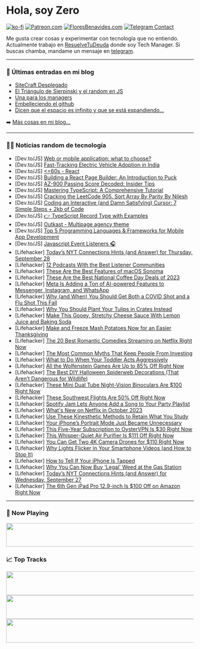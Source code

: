# Hola, soy Zero

[![ko-fi](https://ko-fi.com/img/githubbutton_sm.svg)](https://ko-fi.com/J3J4N0LUK)
[![Patreon.com](https://img.shields.io/endpoint.svg?url=https%3A%2F%2Fshieldsio-patreon.vercel.app%2Fapi%3Fusername%3Dzerodragon%26type%3Dpatrons&style=for-the-badge)](https://patreon.com/zerodragon)
[![FloresBenavides.com](https://img.shields.io/website?down_message=oops&label=MiBlog&style=for-the-badge&up_message=online&url=https%3A%2F%2Ffloresbenavides.com)](https://floresbenavides.com)
[![Telegram Contact](https://img.shields.io/badge/escr%C3%ADbeme-ZeroDragon-%2326A5E4?style=for-the-badge&logo=telegram)](https://t.me/zerodragon)

Me gusta crear cosas y experimentar con tecnología que no entiendo.
Actualmente trabajo en [ResuelveTuDeuda](http://github.com/resuelve) donde soy Tech Manager.
Si buscas chamba, mandame un mensaje en [telegram](https://t.me/zerodragon).

---

### 📕 Últimas entradas en mi blog
<!-- BLOG-POST-LIST:START -->
- [SiteCraft Desplegado](https://floresbenavides.com/sitecraft-desplegado/)
- [El Triángulo de Sierpinski y el random en JS](https://floresbenavides.com/el-triangulo-de-sierpinski-y-el-random-en-js/)
- [Una para los managers](https://floresbenavides.com/una-para-los-managers/)
- [Embelleciendo el github](https://floresbenavides.com/embelleciendo-el-github/)
- [Dicen que el espacio es infinito y que se está expandiendo…](https://floresbenavides.com/dicen-que-el-espacio-es-infinito-y-que-se-esta-expandiendo/)
<!-- BLOG-POST-LIST:END -->

➡️ [Más cosas en mi blog...](https://floresbenavides.com)

---

### 👨‍💻 Noticias random de tecnología
<!-- TECH-POSTS:START -->
- [Dev.to/JS] [Web or mobile application: what to choose?](https://dev.to/sparkouttech/web-or-mobile-application-what-to-choose-20hd)
- [Dev.to/JS] [Fast-Tracking Electric Vehicle Adoption in India](https://dev.to/rahulku/fast-tracking-electric-vehicle-adoption-in-india-3kk2)
- [Dev.to/JS] [&lt;=60s - React](https://dev.to/easewithtuts/60s-react-5em9)
- [Dev.to/JS] [Building a React Page Builder: An Introduction to Puck](https://dev.to/chrisvxd/building-a-react-page-builder-an-introduction-to-puck-2pgi)
- [Dev.to/JS] [AZ-900 Passing Score Decoded: Insider Tips](https://dev.to/qspvg13m/az-900-passing-score-decoded-insider-tips-4ki2)
- [Dev.to/JS] [Mastering TypeScript: A Comprehensive Tutorial](https://dev.to/xanyl/mastering-typescript-a-comprehensive-tutorial-mkn)
- [Dev.to/JS] [Cracking the LeetCode 905. Sort Array By Parity By Nilesh](https://dev.to/speaklouder/cracking-the-leetcode-905-sort-array-by-parity-by-nilesh-4n4o)
- [Dev.to/JS] [Coding an Interactive &lpar;and Damn Satisfying&rpar; Cursor: 7 Simple Steps + 2kb of Code](https://dev.to/uuuuuulala/coding-an-interactive-and-damn-satisfying-cursor-7-simple-steps-2kb-of-code-1c8b)
- [Dev.to/JS] [👉 TypeScript Record Type with Examples](https://dev.to/refine/typescript-record-type-with-examples-l09)
- [Dev.to/JS] [Outkast - Multipage agency theme](https://dev.to/lexingtonthemes/outkast-multipage-agency-theme-57mm)
- [Dev.to/JS] [Top 5 Programming Languages &amp; Frameworks for Mobile App Development](https://dev.to/externlabs/top-5-programming-languages-frameworks-for-mobile-app-development-1p9k)
- [Dev.to/JS] [Javascript Event Listeners 🎧](https://dev.to/shivamblog/day-6-event-listeners-3n6o)
- [Lifehacker] [Today’s NYT Connections Hints &lpar;and Answer&rpar; for Thursday, September 28](https://lifehacker.com/nyt-connections-answer-today-september-28-2023-1850877476)
- [Lifehacker] [12 Podcasts With the Best Listener Communities](https://lifehacker.com/best-podcast-fan-communities-1850878619)
- [Lifehacker] [These Are the Best Features of macOS Sonoma](https://lifehacker.com/the-best-features-of-macos-sonoma-1850879931)
- [Lifehacker] [These Are the Best National Coffee Day Deals of 2023](https://lifehacker.com/the-best-national-coffee-day-deals-1850878856)
- [Lifehacker] [Meta Is Adding a Ton of AI-powered Features to Messenger, Instagram, and WhatsApp](https://lifehacker.com/ai-features-instagram-messenger-whatsapp-1850879342)
- [Lifehacker] [Why &lpar;and When&rpar; You Should Get Both a COVID Shot and a Flu Shot This Fall](https://lifehacker.com/why-and-when-you-should-get-both-a-covid-shot-and-a-f-1850736032)
- [Lifehacker] [Why You Should Plant Your Tulips in Crates Instead](https://lifehacker.com/best-way-to-plant-tulip-bulbs-for-landscaping-1850878528)
- [Lifehacker] [Make This Gooey, Stretchy Cheese Sauce With Lemon Juice and Baking Soda](https://lifehacker.com/make-this-gooey-stretchy-cheese-sauce-with-lemon-juice-1850879631)
- [Lifehacker] [Make and Freeze Mash Potatoes Now for an Easier Thanksgiving](https://lifehacker.com/you-can-freeze-and-reheat-mashed-potatoes-for-thanksgiv-1830102087)
- [Lifehacker] [The 20 Best Romantic Comedies Streaming on Netflix Right Now](https://lifehacker.com/the-best-romantic-comedies-streaming-on-netflix-right-n-1850873654)
- [Lifehacker] [The Most Common Myths That Keep People From Investing](https://lifehacker.com/the-most-common-myths-that-keep-people-from-investing-1850878694)
- [Lifehacker] [What to Do When Your Toddler Acts Aggressively](https://lifehacker.com/what-to-do-when-your-toddler-acts-aggressively-1850875525)
- [Lifehacker] [All the Wolfenstein Games Are Up to 85% Off Right Now](https://lifehacker.com/all-the-wolfenstein-games-are-up-to-85-off-right-now-1850878466)
- [Lifehacker] [The Best DIY Halloween Spiderweb Decorations &lpar;That Aren’t Dangerous for Wildlife&rpar;](https://lifehacker.com/the-best-diy-halloween-spiderweb-decorations-that-aren-1850876779)
- [Lifehacker] [These Mini Dual Tube Night-Vision Binoculars Are $100 Right Now](https://lifehacker.com/these-mini-dual-tube-night-vision-binoculars-are-100-r-1850866884)
- [Lifehacker] [These Southwest Flights Are 50% Off Right Now](https://lifehacker.com/these-southwest-flights-are-50-off-right-now-1850878025)
- [Lifehacker] [Spotify Jam Lets Anyone Add a Song to Your Party Playlist](https://lifehacker.com/how-to-use-spotify-jam-1850877565)
- [Lifehacker] [What&#39;s New on Netflix in October 2023](https://lifehacker.com/whats-new-on-netflix-in-october-2023-1850877574)
- [Lifehacker] [Use These Kinesthetic Methods to Retain What You Study](https://lifehacker.com/use-these-kinesthetic-methods-to-retain-what-you-study-1850877695)
- [Lifehacker] [Your iPhone’s Portrait Mode Just Became Unnecessary](https://lifehacker.com/your-iphone-s-portrait-mode-just-became-unnecessary-1850877430)
- [Lifehacker] [This Five-Year Subscription to OysterVPN Is $30 Right Now](https://lifehacker.com/this-five-year-subscription-to-oystervpn-is-30-right-n-1850866940)
- [Lifehacker] [This Whisper-Quiet Air Purifier Is $111 Off Right Now](https://lifehacker.com/this-whisper-quiet-air-purifier-is-71-right-now-1850875756)
- [Lifehacker] [You Can Get Two 4K Camera Drones for $110 Right Now](https://lifehacker.com/you-can-get-two-4k-camera-drones-for-110-right-now-1850866993)
- [Lifehacker] [Why Lights Flicker in Your Smartphone Videos &lpar;and How to Stop It&rpar;](https://lifehacker.com/why-lights-flicker-in-your-smartphone-videos-and-how-t-1850877053)
- [Lifehacker] [How to Tell If Your iPhone Is Tapped](https://lifehacker.com/how-to-tell-if-your-iphone-is-tapped-1850876267)
- [Lifehacker] [Why You Can Now Buy &#39;Legal&#39; Weed at the Gas Station](https://lifehacker.com/hemp-delta-9-thc-explainer-1850794904)
- [Lifehacker] [Today’s NYT Connections Hints &lpar;and Answer&rpar; for Wednesday, September 27](https://lifehacker.com/nyt-connections-answer-today-september-27-2023-1850873401)
- [Lifehacker] [The 6th Gen iPad Pro 12.9-inch Is $100 Off on Amazon Right Now](https://lifehacker.com/the-6th-gen-ipad-pro-12-9-inch-is-100-off-on-amazon-ri-1850875550)<!-- TECH-POSTS:END -->

---

### 🎵 Now Playing
<a href="https://spotify-now-playing-dun.vercel.app/now-playing?open"><img src="https://spotify-now-playing-dun.vercel.app/now-playing" width="540" height="64"></a>

### 📈 Top Tracks
<a href="https://spotify-now-playing-dun.vercel.app/top-tracks?i=1&open"><img src="https://spotify-now-playing-dun.vercel.app/top-tracks?i=1" width="540" height="64"></a>
<a href="https://spotify-now-playing-dun.vercel.app/top-tracks?i=2&open"><img src="https://spotify-now-playing-dun.vercel.app/top-tracks?i=2" width="540" height="64"></a>
<a href="https://spotify-now-playing-dun.vercel.app/top-tracks?i=3&open"><img src="https://spotify-now-playing-dun.vercel.app/top-tracks?i=3" width="540" height="64"></a>
